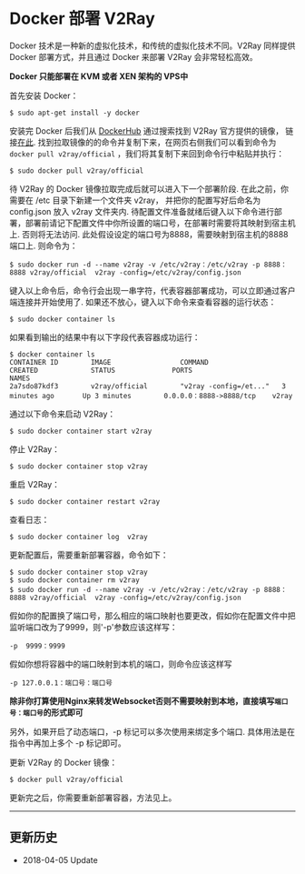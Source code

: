 # Docker 部署 V2Ray

Docker 技术是一种新的虚拟化技术，和传统的虚拟化技术不同。V2Ray 同样提供 Docker 部署方式，并且通过 Docker 来部署 V2Ray 会非常轻松高效。

**Docker 只能部署在 KVM 或者 XEN 架构的 VPS中**

首先安装 Docker：

```
$ sudo apt-get install -y docker
```

安装完 Docker 后我们从 [DockerHub](https：//hub.docker.com/) 通过搜索找到 V2Ray 官方提供的镜像， 链接[在此](https：//hub.docker.com/r/v2ray/official/). 找到拉取镜像的的命令并复制下来，在网页右侧我们可以看到命令为 `docker pull v2ray/official` ，我们将其复制下来回到命令行中粘贴并执行：

```
$ sudo docker pull v2ray/official
```

待 V2Ray 的 Docker 镜像拉取完成后就可以进入下一个部署阶段. 在此之前，你需要在 /etc 目录下新建一个文件夹 v2ray， 并把你的配置写好后命名为 config.json 放入 v2ray 文件夹内. 待配置文件准备就绪后键入以下命令进行部署，部署前请记下配置文件中你所设置的端口号，在部署时需要将其映射到宿主机上. 否则将无法访问. 此处假设设定的端口号为8888，需要映射到宿主机的8888端口上. 则命令为：

```
$ sudo docker run -d --name v2ray -v /etc/v2ray：/etc/v2ray -p 8888：8888 v2ray/official  v2ray -config=/etc/v2ray/config.json
```

键入以上命令后，命令行会出现一串字符，代表容器部署成功，可以立即通过客户端连接并开始使用了. 如果还不放心，键入以下命令来查看容器的运行状态：

```
$ sudo docker container ls
```

如果看到输出的结果中有以下字段代表容器成功运行：

```
$ docker container ls
CONTAINER ID        IMAGE                 COMMAND                  CREATED             STATUS              PORTS                     NAMES
2a7sdo87kdf3        v2ray/official        "v2ray -config=/et..."   3 minutes ago       Up 3 minutes        0.0.0.0：8888->8888/tcp    v2ray
```

通过以下命令来启动 V2Ray：

```
$ sudo docker container start v2ray
```

停止 V2Ray：

```
$ sudo docker container stop v2ray
```

重启 V2Ray：

```
$ sudo docker container restart v2ray
```

查看日志：
```
$ sudo docker container log  v2ray
```

更新配置后，需要重新部署容器，命令如下：

```
$ sudo docker container stop v2ray
$ sudo docker container rm v2ray
$ sudo docker run -d --name v2ray -v /etc/v2ray：/etc/v2ray -p 8888：8888 v2ray/official  v2ray -config=/etc/v2ray/config.json
```

假如你的配置换了端口号，那么相应的端口映射也要更改，假如你在配置文件中把监听端口改为了9999，则'-p'参数应该这样写：
```
-p  9999：9999
```

假如你想将容器中的端口映射到本机的端口，则命令应该这样写

```
-p 127.0.0.1：端口号：端口号
```

**除非你打算使用Nginx来转发Websocket否则不需要映射到本地，直接填写`端口号：端口号`的形式即可**

另外，如果开启了动态端口，-p 标记可以多次使用来绑定多个端口. 具体用法是在指令中再加上多个 -p 标记即可。

更新 V2Ray 的 Docker 镜像：
```
$ docker pull v2ray/official
```
更新完之后，你需要重新部署容器，方法见上。

-------

## 更新历史

* 2018-04-05 Update
